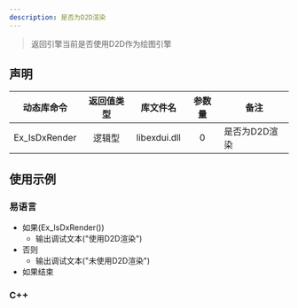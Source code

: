 ```yaml
---
description: 是否为D2D渲染
---
```


> 返回引擎当前是否使用D2D作为绘图引擎



## 声明

|动态库命令   |   返回值类型   |   库文件名   |   参数量   | 备注 |
|:--:|:--:|:--:|:--:|----|
|Ex_IsDxRender   |   逻辑型   |   libexdui.dll   |   0   |   是否为D2D渲染|



## 使用示例

### 易语言
- 如果(Ex_IsDxRender())
    - 输出调试文本("使用D2D渲染")
- 否则
    - 输出调试文本("未使用D2D渲染")
- 如果结束

### C++

```c++

```


